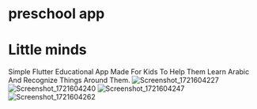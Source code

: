 # preschool app 
# Little minds
Simple Flutter Educational App Made For Kids To Help Them Learn Arabic And Recognize Things Around Them.
![Screenshot_1721604227](https://github.com/user-attachments/assets/9ba1f29e-a196-47ac-aed0-8c28a51022ab)
![Screenshot_1721604240](https://github.com/user-attachments/assets/a19a0ad3-e559-4cbc-ac86-da64b46955cf)
![Screenshot_1721604247](https://github.com/user-attachments/assets/95be5d7a-60f0-4ddb-a904-71c0eb1c9eb6)
![Screenshot_1721604262](https://github.com/user-attachments/assets/363d1519-c76a-4779-aa30-8f86cb073a4c)
